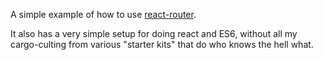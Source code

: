 A simple example of how to use [react-router](https://github.com/rackt/react-router).  

It also has a very simple setup for doing react and ES6, without all my cargo-culting from various "starter kits" that do who knows the hell what.

